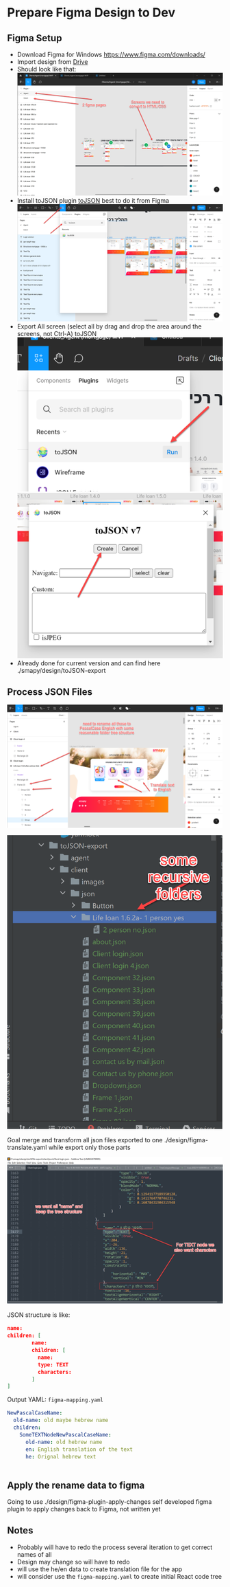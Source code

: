 # Prepare Figma Design to Dev

## Figma Setup

- Download Figma for Windows  https://www.figma.com/downloads/
- Import design from [Drive](https://drive.google.com/file/d/1lomL9S70sjcSZALKDyakM6jcqg4_J9Ld/view?usp=sharing)
- Should look like that:
![figma.jpg](images%2Ffigma.jpg)
- Install toJSON plugin [toJSON](https://www.figma.com/community/plugin/1070707193730369068/toJSON) best to do it from Figma
![images/img.png](images/install-figma-plugin.png)
- Export All screen (select all by drag and drop the area around the screens, not Ctrl-A) toJSON
![img.png](images/img.png)
![img_1.png](images/img_1.png)
- Already done for current version and can find here ./smapy/design/toJSON-export 

## Process JSON Files

![figma-goal.png](images/figma-goal.png)

![json-structure2.png](images/json-structure2.png)

Goal merge and transform all json files exported to one ./design/figma-translate.yaml while export only those parts

![json-structure.png](images/json-structure.png)

JSON structure is like:
```json
name:
children: [
        name:
        children: [
          name:
          type: TEXT
          characters: 
        ]     
]
```

Output YAML: `figma-mapping.yaml`
```yaml
NewPascalCaseName:
  old-name: old maybe hebrew name
  children: 
    SomeTEXTNodeNewPascalCaseName:
      old-name: old hebrew name
      en: English translation of the text
      he: Orignal hebrew text
    
```
    
## Apply the rename data to figma

Going to use ./design/figma-plugin-apply-changes 
self developed figma plugin to apply changes back to Figma, 
not written yet

## Notes

- Probably will have to redo the process several iteration to get correct names of all
- Design may change so will have to redo
- will use the he/en data to create translation file for the app
- will consider use the `figma-mapping.yaml` to create initial React code tree

